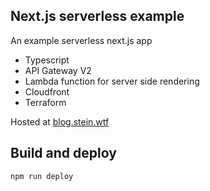 ## Next.js serverless example

An example serverless next.js app

* Typescript
* API Gateway V2
* Lambda function for server side rendering
* Cloudfront
* Terraform

Hosted at [blog.stein.wtf](https://blog.stein.wtf)

## Build and deploy

```sh
npm run deploy
```
